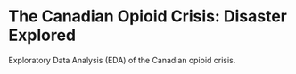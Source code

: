 # The Canadian Opioid Crisis: Disaster Explored
Exploratory Data Analysis (EDA) of the Canadian opioid crisis.
